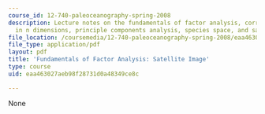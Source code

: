 ```yaml
---
course_id: 12-740-paleoceanography-spring-2008
description: Lecture notes on the fundamentals of factor analysis, correlation, correlation
  in n dimensions, principle components analysis, species space, and sample space.
file_location: /coursemedia/12-740-paleoceanography-spring-2008/eaa463027aeb98f28731d0a48349ce8c_lec04b.pdf
file_type: application/pdf
layout: pdf
title: 'Fundamentals of Factor Analysis: Satellite Image'
type: course
uid: eaa463027aeb98f28731d0a48349ce8c

---
```

None